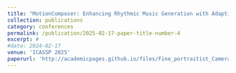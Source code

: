 ```yaml
---
title: "MotionComposer: Enhancing Rhythmic Music Generation with Adaptive Retrieval Reference"
collection: publications
category: conferences
permalink: /publication/2025-02-17-paper-title-number-4
excerpt: #
#date: 2024-02-17
venue: 'ICASSP 2025'
paperurl: 'http://academicpages.github.io/files/Fine_portraitist_CameraReady.pdf'
---
```

